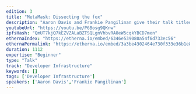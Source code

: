 ```yaml
---
edition: 3
title: "MetaMask: Dissecting the fox"
description: "Aaron Davis and Frankie Pangilinan give their talk titled, \"MetaMask: Dissecting the fox\""
youtubeUrl: "https://youtu.be/P6Bosg9QKnw"
ipfsHash: "QmUT7kjQ7kEZVZALaBZTSQLgnVhbvRA8eW5cqkYBCD7men"
ethernaIndex: "https://etherna.io/embed/6346e539080a54f6d733ec56"
ethernaPermalink: "https://etherna.io/embed/3a3be4302464e730f333e36b1e80fb83a6526e814b65467cdb0c0449d88e407b"
duration: 1112
expertise: "Beginner"
type: "Talk"
track: "Developer Infrastructure"
keywords: []
tags: ['Developer Infrastructure']
speakers: ['Aaron Davis','Frankie Pangilinan']
---
```

